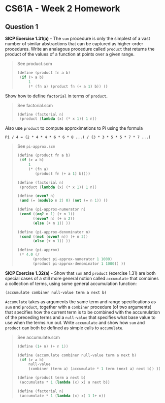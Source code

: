 # CS61A - Week 2 Homework

## Question 1

**SICP Exercise 1.31(a)** - The `sum` procedure is only the simplest of a vast number of similar abstractions that can be captured as higher-order procedures. Write an analagous procedure called `product` that returns the product of the values of a function at points over a given range.

> See product.scm
>
> ```scheme
> (define (product fn a b)
>  (if (> a b)
>      1
>      (* (fn a) (product fn (+ a 1) b)) ))
> ```

Show how to define `factorial` in terms of `product`.

> See factorial.scm
>
> ```scheme
> (define (factorial n)
>  (product (lambda (x) (* x 1)) 1 n))
> ```

Also use `product` to compute approximations to Pi using the formula

```
Pi / 4 = (2 * 4 * 4 * 6 * 6 * 8 ...) / (3 * 3 * 5 * 5 * 7 * 7 ...)
```

> See `pi-approx.scm`
>
> ```scheme
> (define (product fn a b)
>  (if (> a b)
>      1
>      (* (fn a)
>         (product fn (+ a 1) b))))
>
> (define (factorial n)
>  (product (lambda (x) (* x 1)) 1 n))
>
> (define (even? n)
>  (and (= (modulo n 2) 0) (not (= n 1)) ))
>
> (define (pi-approx-numerator n)
>  (cond ((eq? n 1) (+ n 1))
>        ((even? n) (+ n 2))
>        (else (+ n 1)) ))
>
> (define (pi-approx-denominator n)
>  (cond ((not (even? n)) (+ n 2))
>        (else (+ n 1)) ))
>
> (define (pi-approx)
>  (* 4.0 (/
>        (product pi-approx-numerator 1 1000)
>        (product pi-approx-denominator 1 1000)) ))
> ```

**SICP Exercise 1.32(a)** - Show that `sum` and `product` (exercise 1.31) are both special cases of a still more general notion called `accumulate` that combines a collection of terms, using some general accumulation function:

`(accumulate combiner null-value term a next b)`

`Accumulate` takes as arguments the same term and range specifications as `sum` and `product`, together with a `combiner` procedure (of two arguments) that specifies how the current term is to be combined with the accumulation of the preceding terms and a `null-value` that specifies what base value to use when the terms run out. Write `accumulate` and show how `sum` and `product` can both be defined as simple calls to `accumulate`.

> See accumulate.scm
>
> ```scheme
> (define (1+ n) (+ n 1))
>
> (define (accumulate combiner null-value term a next b)
>  (if (> a b)
>      null-value
>      (combiner (term a) (accumulate * 1 term (next a) next b)) ))
>
> (define (product term a next b)
>  (accumulate * 1 (lambda (x) x) a next b))
>
> (define (factorial n)
>  (accumulate * 1 (lambda (x) x) 1 1+ n))
> ```
